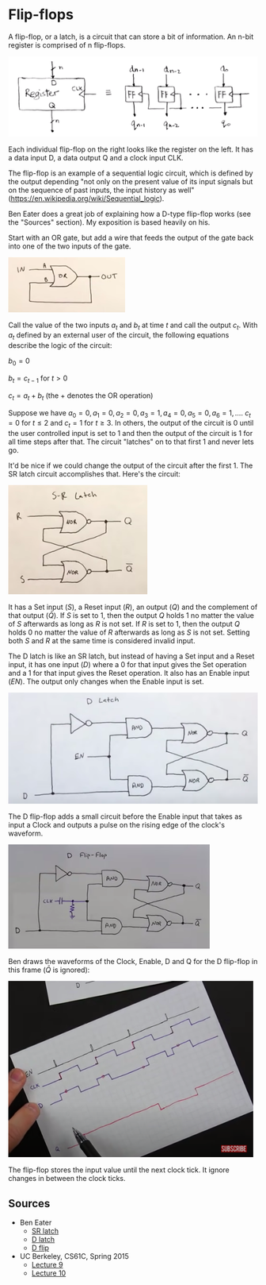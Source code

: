 # Flip-flops

A flip-flop, or a latch, is a circuit that can store a bit of information. An n-bit register is comprised of n flip-flops.

![flip_flops](/img/flip_flops.png)

Each individual flip-flop on the right looks like the register on the left. It has a data input D, a data output Q and a clock input CLK.

The flip-flop is an example of a sequential logic circuit, which is defined by the output depending "not only on the present value of its input signals but on the sequence of past inputs, the input history as well" (https://en.wikipedia.org/wiki/Sequential_logic).

Ben Eater does a great job of explaining how a D-type flip-flop works (see the "Sources" section). My exposition is based heavily on his.

Start with an OR gate, but add a wire that feeds the output of the gate back into one of the two inputs of the gate.

![or_gate_with_feedback](/img/or_gate_with_feedback.png)

Call the value of the two inputs $a_t$ and $b_t$ at time $t$ and call the output $c_t$. With $a_t$ defined by an external user of the circuit, the following equations describe the logic of the circuit:

$b_0 = 0$

$b_t = c_{t-1}$ for $t \gt 0$

$c_t = a_t + b_t$ (the + denotes the OR operation)

Suppose we have $a_0 = 0, a_1 = 0, a_2 = 0, a_3 = 1, a_4 = 0, a_5 = 0, a_6 = 1, \dots$. $c_t = 0$ for $t \le 2$ and $c_t = 1$ for $t \ge 3$. In others, the output of the circuit is 0 until the user controlled input is set to 1 and then the output of the circuit is 1 for all time steps after that. The circuit "latches" on to that first 1 and never lets go.

It'd be nice if we could change the output of the circuit after the first 1. The SR latch circuit accomplishes that. Here's the circuit:

![sr_latch](/img/sr_latch.png)

It has a Set input ($S$), a Reset input ($R$), an output ($Q$) and the complement of that output ($\bar{Q}$). If $S$ is set to 1, then the output $Q$ holds 1 no matter the value of $S$ afterwards as long as $R$ is not set. If $R$ is set to 1, then the output $Q$ holds 0 no matter the value of $R$ afterwards as long as $S$ is not set. Setting both $S$ and $R$ at the same time is considered invalid input.

The D latch is like an SR latch, but instead of having a Set input and a Reset input, it has one input ($D$) where a 0 for that input gives the Set operation and a 1 for that input gives the Reset operation. It also has an Enable input ($EN$). The output only changes when the Enable input is set.

![d_latch](/img/d_latch.png)

The D flip-flop adds a small circuit before the Enable input that takes as input a Clock and outputs a pulse on the rising edge of the clock's waveform.

![d_flip_flop](/img/d_flip_flop.png)

Ben draws the waveforms of the Clock, Enable, D and Q for the D flip-flop in this frame ($\bar{Q}$ is ignored):

![d_flip_flop_waveforms](/img/d_flip_flop_waveforms.png)

The flip-flop stores the input value until the next clock tick. It ignore changes in between the clock ticks.

## Sources

* Ben Eater
	* [SR latch](https://www.youtube.com/watch?v=KM0DdEaY5sY)
	* [D latch](https://www.youtube.com/watch?v=peCh_859q7Q)
	* [D flip](https://www.youtube.com/watch?v=YW-_GkUguMM)
* UC Berkeley, CS61C, Spring 2015
	* [Lecture 9](https://www.youtube.com/watch?v=zpGzXfWRk70&list=PLhMnuBfGeCDM8pXLpqib90mDFJI-e1lpk&index=9)
	* [Lecture 10](https://www.youtube.com/watch?v=GCWcJ-Ng9EA&list=PLhMnuBfGeCDM8pXLpqib90mDFJI-e1lpk&index=10)